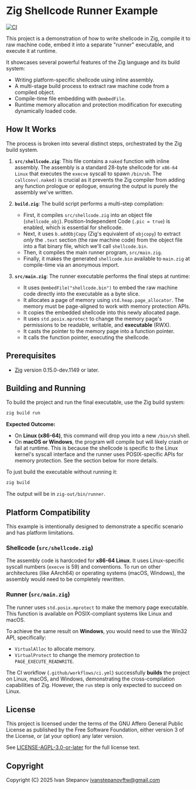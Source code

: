<!--
# SPDX-License-Identifier: AGPL-3.0-or-later
#
# Zig Shellcode Runner Example
# Copyright (C) 2025 Ivan Stepanov <ivanstepanovftw@gmail.com>
#
# This program is free software: you can redistribute it and/or modify
# it under the terms of the GNU Affero General Public License as published
# by the Free Software Foundation, either version 3 of the License, or
# (at your option) any later version.
#
# This program is distributed in the hope that it will be useful,
# but WITHOUT ANY WARRANTY; without even the implied warranty of
# MERCHANTABILITY or FITNESS FOR A PARTICULAR PURPOSE.  See the
# GNU Affero General Public License for more details.
#
# You should have received a copy of the GNU Affero General Public License
# along with this program.  If not, see <https://www.gnu.org/licenses/>.
-->
# Zig Shellcode Runner Example

[![CI](https://github.com/ivanstepanovftw/zig-shellcode-runner-example/actions/workflows/ci.yml/badge.svg)](https://github.com/ivanstepanovftw/zig-shellcode-runner-example/actions/workflows/ci.yml)

This project is a demonstration of how to write shellcode in Zig, compile it to raw machine code, embed it into a separate "runner" executable, and execute it at runtime.

It showcases several powerful features of the Zig language and its build system:

*   Writing platform-specific shellcode using inline assembly.
*   A multi-stage build process to extract raw machine code from a compiled object.
*   Compile-time file embedding with `@embedFile`.
*   Runtime memory allocation and protection modification for executing dynamically loaded code.

## How It Works

The process is broken into several distinct steps, orchestrated by the Zig build system.

1.  **`src/shellcode.zig`**: This file contains a `naked` function with inline assembly. The assembly is a standard 28-byte shellcode for `x86-64 Linux` that executes the `execve` syscall to spawn `/bin/sh`. The `callconv(.naked)` is crucial as it prevents the Zig compiler from adding any function prologue or epilogue, ensuring the output is purely the assembly we've written.

2.  **`build.zig`**: The build script performs a multi-step compilation:
    *   First, it compiles `src/shellcode.zig` into an object file (`shellcode_obj`). Position-Independent Code (`.pic = true`) is enabled, which is essential for shellcode.
    *   Next, it uses `b.addObjCopy` (Zig's equivalent of `objcopy`) to extract *only* the `.text` section (the raw machine code) from the object file into a flat binary file, which we'll call `shellcode.bin`.
    *   Then, it compiles the main runner program, `src/main.zig`.
    *   Finally, it makes the generated `shellcode.bin` available to `main.zig` at compile-time via an anonymous import.

3.  **`src/main.zig`**: The runner executable performs the final steps at runtime:
    *   It uses `@embedFile("shellcode.bin")` to embed the raw machine code directly into the executable as a byte slice.
    *   It allocates a page of memory using `std.heap.page_allocator`. The memory must be page-aligned to work with memory protection APIs.
    *   It copies the embedded shellcode into this newly allocated page.
    *   It uses `std.posix.mprotect` to change the memory page's permissions to be readable, writable, and **executable** (RWX).
    *   It casts the pointer to the memory page into a function pointer.
    *   It calls the function pointer, executing the shellcode.

## Prerequisites

*   [Zig](https://ziglang.org/download/) version 0.15.0-dev.1149 or later.

## Building and Running

To build the project and run the final executable, use the Zig build system:

```sh
zig build run
```

**Expected Outcome:**

*   On **Linux (x86-64)**, this command will drop you into a new `/bin/sh` shell.
*   On **macOS or Windows**, the program will compile but will likely crash or fail at runtime. This is because the shellcode is specific to the Linux kernel's syscall interface and the runner uses POSIX-specific APIs for memory protection. See the section below for more details.

To just build the executable without running it:

```sh
zig build
```

The output will be in `zig-out/bin/runner`.

## Platform Compatibility

This example is intentionally designed to demonstrate a specific scenario and has platform limitations.

### Shellcode (`src/shellcode.zig`)

The assembly code is hardcoded for **x86-64 Linux**. It uses Linux-specific syscall numbers (`execve` is 59) and conventions. To run on other architectures (like AArch64) or operating systems (macOS, Windows), the assembly would need to be completely rewritten.

### Runner (`src/main.zig`)

The runner uses `std.posix.mprotect` to make the memory page executable. This function is available on POSIX-compliant systems like Linux and macOS.

To achieve the same result on **Windows**, you would need to use the Win32 API, specifically:
*   `VirtualAlloc` to allocate memory.
*   `VirtualProtect` to change the memory protection to `PAGE_EXECUTE_READWRITE`.

The CI workflow (`.github/workflows/ci.yml`) successfully **builds** the project on Linux, macOS, and Windows, demonstrating the cross-compilation capabilities of Zig. However, the `run` step is only expected to succeed on Linux.

## License

This project is licensed under the terms of the GNU Affero General Public License as published by the Free Software Foundation, either version 3 of the License, or (at your option) any later version.

See [LICENSE-AGPL-3.0-or-later](LICENSE-AGPL-3.0-or-later) for the full license text.

## Copyright

Copyright (C) 2025 Ivan Stepanov <ivanstepanovftw@gmail.com>
